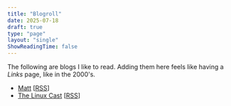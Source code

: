 ```yaml
---
title: "Blogroll"
date: 2025-07-18
draft: true
type: "page"
layout: "single"
ShowReadingTime: false
---
```


The following are blogs I like to read. Adding them here feels like having a _Links_ page, like in the 2000's.

- [Matt](https://mtwb.blog) [[RSS](https://thelinuxcast.org/index.xml)]
- [The Linux Cast](https://thelinuxcast.org/) [[RSS](https://mtwb.blog/index.xml#feed)]

